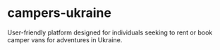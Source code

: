 # campers-ukraine
User-friendly platform designed for individuals seeking to rent or book camper vans for adventures in Ukraine.
